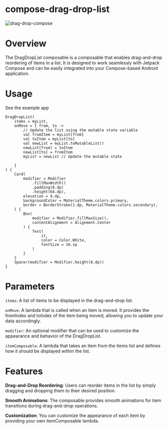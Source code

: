 # compose-drag-drop-list

![drag-drop-compose](https://github.com/VincentVInsideApp/compose-drag-drop-list/assets/97438364/04228c0a-a2f5-46dd-92f3-06b6875b9777)

# Overview
The DragDropList composable is a composable that enables drag-and-drop reordering of items in a list. It is designed to work seamlessly with Jetpack Compose and can be easily integrated into your Compose-based Android application.

# Usage
See the example app

    DragDropList(
        items = myList,
        onMove = { from, to ->
            // Update the list using the mutable state variable
            val fromItem = myList[from]
            val toItem = myList[to]
            val newList = myList.toMutableList()
            newList[from] = toItem
            newList[to] = fromItem
            myList = newList // Update the mutable state

        }
    ) {
        Card(
            modifier = Modifier
                .fillMaxWidth()
                .padding(8.dp)
                .height(64.dp),
            elevation = 4.dp,
            backgroundColor = MaterialTheme.colors.primary,
            border = BorderStroke(1.dp, MaterialTheme.colors.secondary),
        ) {
            Box(
                modifier = Modifier.fillMaxSize(),
                contentAlignment = Alignment.Center
            ) {
                Text(
                    it,
                    color = Color.White,
                    fontSize = 16.sp
                )
            }
        }
        Spacer(modifier = Modifier.height(8.dp))
    }

# Parameters
```items```: A list of items to be displayed in the drag-and-drop list.

```onMove```: A lambda that is called when an item is moved. It provides the fromIndex and toIndex of the item being moved, allowing you to update your data accordingly.

```modifier```: An optional modifier that can be used to customize the appearance and behavior of the DragDropList.

```itemComposable```: A lambda that takes an item from the items list and defines how it should be displayed within the list.


# Features
<b>Drag-and-Drop Reordering</b>: Users can reorder items in the list by simply dragging and dropping them to their desired position.

<b>Smooth Animations</b>: The composable provides smooth animations for item transitions during drag-and-drop operations.

<b>Customization</b>: You can customize the appearance of each item by providing your own itemComposable lambda.
